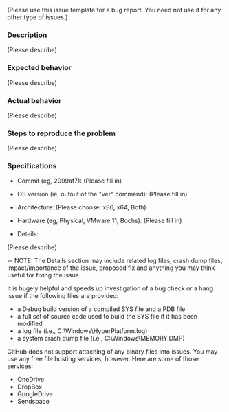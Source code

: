 (Please use this issue template for a bug report. You need not use it for any other type of issues.)

### Description

(Please describe)

### Expected behavior

(Please describe)

### Actual behavior

(Please describe)

### Steps to reproduce the problem

(Please describe)

### Specifications
- Commit (eg, 2099af7): (Please fill in)

- OS version (ie, outout of the "ver" command): (Please fill in)

- Architecture: (Please choose: x86, x64, Both)

- Hardware (eg, Physical, VMware 11, Bochs): (Please fill in)

- Details:

(Please describe)

--
NOTE: The Details section may include related log files, crash dump files,
impact/importance of the issue, proposed fix and anything you may think useful
for fixing the issue.

It is hugely helpful and speeds up investigation of a bug check or a hang issue
if the following files are provided:
- a Debug build version of a compiled SYS file and a PDB file
- a full set of source code used to build the SYS file if it has been modified
- a log file (i.e., C:\Windows\HyperPlatform.log)
- a system crash dump file (i.e., C:\Windows\MEMORY.DMP)

GitHub does not support attaching of any binary files into issues. You may use
any free file hosting services, however. Here are some of those services:
- OneDrive
- DropBox
- GoogleDrive
- Sendspace

